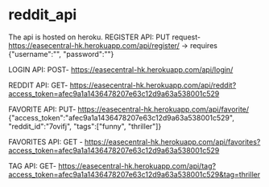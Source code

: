 # reddit_api

The api is hosted on heroku.
REGISTER API: PUT request- https://easecentral-hk.herokuapp.com/api/register/
-> requires {"username":"", "password":""}

LOGIN API: POST- https://easecentral-hk.herokuapp.com/api/login/

REDDIT API: GET- https://easecentral-hk.herokuapp.com/api/reddit?access_token=afec9a1a1436478207e63c12d9a63a538001c529

FAVORITE API: PUT- https://easecentral-hk.herokuapp.com/api/favorite/
{"access_token":"afec9a1a1436478207e63c12d9a63a538001c529", "reddit_id":"7ovifj", "tags":["funny", "thriller"]}

FAVORITES API: GET - https://easecentral-hk.herokuapp.com/api/favorites?access_token=afec9a1a1436478207e63c12d9a63a538001c529

TAG API: GET- https://easecentral-hk.herokuapp.com/api/tag?access_token=afec9a1a1436478207e63c12d9a63a538001c529&tag=thriller
